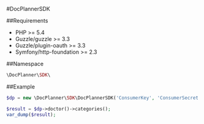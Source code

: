 #DocPlannerSDK

##Requirements
- PHP >= 5.4
- Guzzle/guzzle >= 3.3
- Guzzle/plugin-oauth >= 3.3
- Symfony/http-foundation >= 2.3

##Namespace
```php
\DocPlanner\SDK\
```

##Example
```php
$dp = new \DocPlanner\SDK\DocPlannerSDK('ConsumerKey', 'ConsumerSecret');

$result = $dp->doctor()->categories();
var_dump($result);
```
